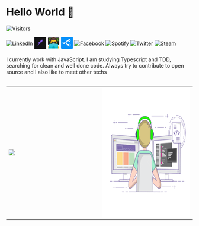 # Hello World 👋

![Visitors](https://komarev.com/ghpvc/?username=cristuker&color=blueviolet&label=Visitors)

<div style="display:flex; align-items: center; ">

<br/>
<a href="https://linkedin.com/in/cristian-silva-dev"><img alt="LinkedIn" title="LinkedIn" height="32" width="32" src="https://raw.githubusercontent.com/peterthehan/peterthehan/master/assets/linkedin.svg"></a>&nbsp;
<a href="https://app.rocketseat.com.br/me/cristuker"><img alt="Rocketseat" title="Rocketseat" height="32" width="32" src="https://raw.githubusercontent.com/Cristuker/Cristuker/master/assets/icons/rocketseat_icon.jpg"></a>&nbsp;
<a href="http://cristuker.github.io/"><img alt="man technologist" title="Portifólio" height="32" width="32" src="https://raw.githubusercontent.com/Cristuker/Cristuker/master/assets/icons/tech-guy.jpeg"></a>&nbsp;
<a href="https://stackshare.io/Cristuker/my-stack"><img alt="Stackshare" title="My stackshare" height="32" width="32" src="https://raw.githubusercontent.com/Cristuker/Cristuker/master/assets/icons/stack.png"></a>&nbsp;
<a href="https://facebook.com/peterthehan"><img alt="Facebook" title="Facebook" height="32" width="32" src="https://raw.githubusercontent.com/peterthehan/peterthehan/master/assets/facebook.svg"></a>&nbsp;
<a href="https://open.spotify.com/user/cristian123105"><img alt="Spotify" title="Spotify" height="32" width="32" src="https://raw.githubusercontent.com/peterthehan/peterthehan/master/assets/spotify.svg"></a>&nbsp;
<a href="https://twitter.com/tukeer01"><img alt="Twitter" title="Twitter" height="32" width="32" src="https://raw.githubusercontent.com/peterthehan/peterthehan/master/assets/twitter.svg"></a>&nbsp;
<a href="https://steamcommunity.com/id/kriz1100"><img alt="Steam" title="Steam" height="32" width="32" src="https://raw.githubusercontent.com/peterthehan/peterthehan/master/assets/steam.svg"></a>

</div>
<br/>
I currently work with JavaScript. I am studying Typescript and TDD, searching for clean and well done code. Always try to contribute to open source and I also like to meet other techs
<br/><br/>
<table width="100%"> 
  <tr>
  <td width="50%">
      
<a href="https://open.spotify.com/user/cristian123105" target="blank" >
<img src="https://novatorem.cristuker.vercel.app/api/spotify.py" >
</a>

  </td>
  <td width="50%">
<img src="https://raw.githubusercontent.com/Cristuker/Cristuker/master/assets/programming.gif" style="margin:0;" height="350" width="400">

  </td>
  </table>

